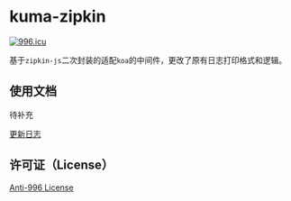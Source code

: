 # kuma-zipkin

[![996.icu](https://img.shields.io/badge/link-996.icu-red.svg)](https://996.icu)

基于`zipkin-js`二次封装的适配`koa`的中间件，更改了原有日志打印格式和逻辑。

## 使用文档

待补充

[更新日志](CHANGELOG.md)

## 许可证（License）

[Anti-996 License](LICENSE)
